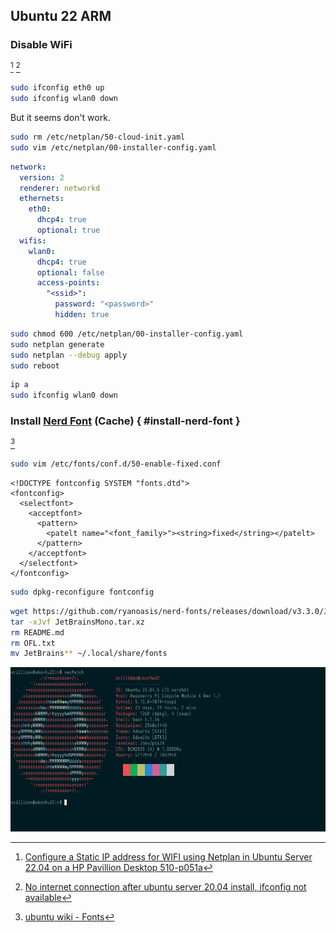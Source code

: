 ## Ubuntu 22 ARM

### Disable WiFi

[^1] [^2]

```sh
sudo ifconfig eth0 up
sudo ifconfig wlan0 down
```

But it seems don't work.

```sh
sudo rm /etc/netplan/50-cloud-init.yaml
sudo vim /etc/netplan/00-installer-config.yaml
```

```yaml
network:
  version: 2
  renderer: networkd
  ethernets:
    eth0:
      dhcp4: true
      optional: true
  wifis:
    wlan0:
      dhcp4: true
      optional: false
      access-points:
        "<ssid>":
          password: "<password>"
          hidden: true
```

```sh
sudo chmod 600 /etc/netplan/00-installer-config.yaml
sudo netplan generate
sudo netplan --debug apply
sudo reboot
```

```sh
ip a
sudo ifconfig wlan0 down
```

### Install [Nerd Font](http://nerdfonts.com/) (Cache) { #install-nerd-font }

[^3]

```sh
sudo vim /etc/fonts/conf.d/50-enable-fixed.conf
```

```
<!DOCTYPE fontconfig SYSTEM "fonts.dtd">
<fontconfig>
  <selectfont>
    <acceptfont>
      <pattern>
        <patelt name="<font_family>"><string>fixed</string></patelt>
      </pattern>
    </acceptfont>
  </selectfont>
</fontconfig>
```

```sh
sudo dpkg-reconfigure fontconfig
```

```sh
wget https://github.com/ryanoasis/nerd-fonts/releases/download/v3.3.0/JetBrainsMono.tar.xz
tar -xJvf JetBrainsMono.tar.xz
rm README.md
rm OFL.txt
mv JetBrains** ~/.local/share/fonts
```

[^1]: [Configure a Static IP address for WIFI using Netplan in Ubuntu Server 22.04 on a HP Pavillion Desktop 510-p051a](https://stackoverflow.com/questions/77637274/configure-a-static-ip-address-for-wifi-using-netplan-in-ubuntu-server-22-04-on-a)
[^2]: [No internet connection after ubuntu server 20.04 install, ifconfig not available](https://askubuntu.com/questions/1233934/no-internet-connection-after-ubuntu-server-20-04-install-ifconfig-not-available)
[^3]: [ubuntu wiki - Fonts](https://wiki.ubuntu.com/Fonts)

![ubuntu-22-arm](/_image/os/ubuntu-22-arm.png)

